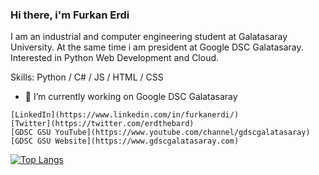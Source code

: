 ### Hi there, i'm Furkan Erdi

I am an industrial and computer engineering student at Galatasaray University. At the same time i am president at Google DSC Galatasaray. Interested in Python Web Development and Cloud.

Skills: Python / C# / JS / HTML / CSS

- 🔭 I’m currently working on Google DSC Galatasaray 

```
[LinkedIn](https://www.linkedin.com/in/furkanerdi/)
[Twitter](https://twitter.com/erdthebard)
[GDSC GSU YouTube](https://www.youtube.com/channel/gdscgalatasaray)
[GDSC GSU Website](https://www.gdscgalatasaray.com)  
```

[![Top Langs](https://github-readme-stats.vercel.app/api/top-langs/?username=helizac)](https://github.com/anuraghazra/github-readme-stats)
